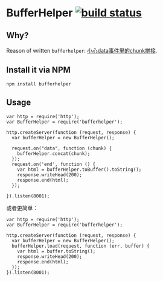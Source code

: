 BufferHelper [![build status](https://secure.travis-ci.org/JacksonTian/bufferhelper.png)](http://travis-ci.org/JacksonTian/bufferhelper)
======
## Why?
Reason of written `bufferhelper`: [小心data事件里的chunk拼接](http://cnodejs.org/topic/4faf65852e8fb5bc65113403).

## Install it via NPM

```  
npm install bufferhelper
```

## Usage

```
var http = require('http');
var BufferHelper = require('bufferhelper');

http.createServer(function (request, response) {
  var bufferHelper = new BufferHelper();

  request.on("data", function (chunk) {
    bufferHelper.concat(chunk);
  });
  request.on('end', function () {
    var html = bufferHelper.toBuffer().toString();
    response.writeHead(200);
    response.end(html);
  });

}).listen(8001);
```

或者更简单：

```
var http = require('http');
var BufferHelper = require('bufferhelper');

http.createServer(function (request, response) {
  var bufferHelper = new BufferHelper();
  bufferHelper.load(request, function (err, buffer) {
    var html = buffer.toString();
    response.writeHead(200);
    response.end(html);
  });
}).listen(8001);
```
